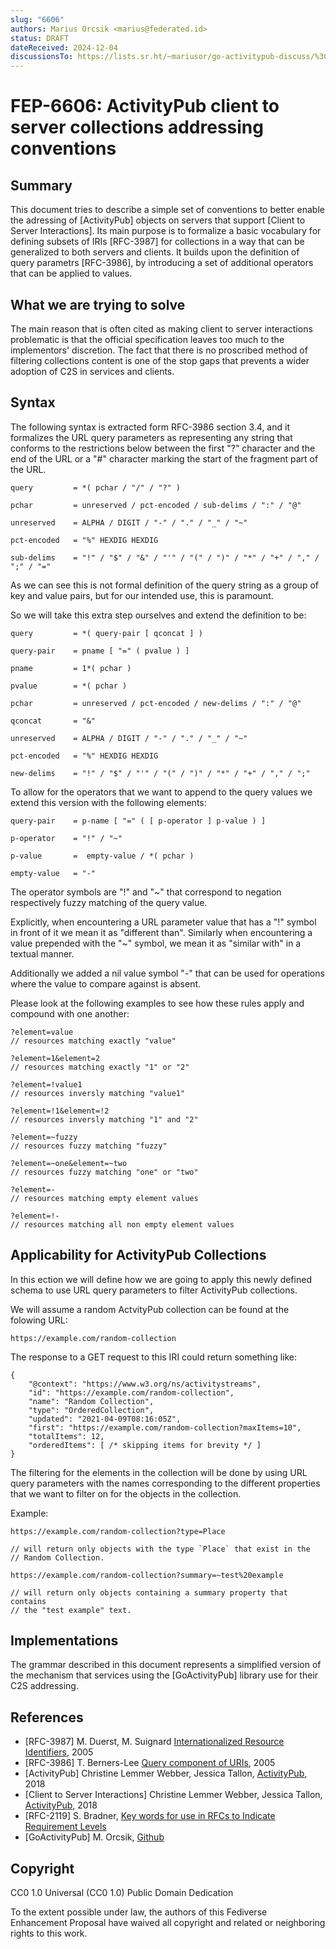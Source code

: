 ```yaml
---
slug: "6606"
authors: Marius Orcsik <marius@federated.id>
status: DRAFT
dateReceived: 2024-12-04
discussionsTo: https://lists.sr.ht/~mariusor/go-activitypub-discuss/%3Cwecobrezdaeqzfsukst42hncuuimomii5oeixonirrksrvs4md@4l76dr4obisi%3E
---
```


# FEP-6606: ActivityPub client to server collections addressing conventions


## Summary

This document tries to describe a simple set of conventions to better enable
the adressing of [ActivityPub] objects on servers that support [Client to
Server Interactions]. Its main purpose is to formalize a basic vocabulary for
defining subsets of IRIs [RFC-3987] for collections in a way that can be
generalized to both servers and clients. It builds upon the definition of query
parametrs [RFC-3986], by introducing a set of additional operators that can be
applied to values.

## What we are trying to solve

The main reason that is often cited as making client to server interactions
problematic is that the official specification leaves too much to the
implementors' discretion. The fact that there is no proscribed method of
filtering collections content is one of the stop gaps that prevents a wider
adoption of C2S in services and clients. <!-- This is the part we will be
focusing on. -->

## Syntax

The following syntax is extracted form RFC-3986 section 3.4, and it formalizes
the URL query parameters as representing any string that conforms to the
restrictions below between the first "?" character and the end of the URL or a
"#" character marking the start of the fragment part of the URL.

    query         = *( pchar / "/" / "?" )
    
    pchar         = unreserved / pct-encoded / sub-delims / ":" / "@"
    
    unreserved    = ALPHA / DIGIT / "-" / "." / "_" / "~"
    
    pct-encoded   = "%" HEXDIG HEXDIG
    
    sub-delims    = "!" / "$" / "&" / "'" / "(" / ")" / "*" / "+" / "," / ";" / "="

As we can see this is not formal definition of the query string as a group of
key and value pairs, but for our intended use, this is paramount.

So we will take this extra step ourselves and extend the definition to be:

    query         = *( query-pair [ qconcat ] )
    
    query-pair    = pname [ "=" ( pvalue ) ]
    
    pname         = 1*( pchar )
    
    pvalue        = *( pchar )
    
    pchar         = unreserved / pct-encoded / new-delims / ":" / "@"
    
    qconcat       = "&"
    
    unreserved    = ALPHA / DIGIT / "-" / "." / "_" / "~"
    
    pct-encoded   = "%" HEXDIG HEXDIG
    
    new-delims    = "!" / "$" / "'" / "(" / ")" / "*" / "+" / "," / ";" 

To allow for the operators that we want to append to the query values we extend this 
version with the following elements:

    query-pair    = p-name [ "=" ( [ p-operator ] p-value ) ]
    
    p-operator    = "!" / "~"
    
    p-value       =  empty-value / *( pchar )
    
    empty-value   = "-"

The operator symbols are "!" and "~" that correspond to negation respectively fuzzy 
matching of the query value.

Explicitly, when encountering a URL parameter value that has a "!" symbol in front
of it we mean it as "different than". Similarly when encountering a value prepended
with the "~" symbol, we mean it as "similar with" in a textual manner.

Additionally we added a nil value symbol "-" that can be used for operations where
the value to compare against is absent.

Please look at the following examples to see how these rules apply and compound with
one another:

    ?element=value
    // resources matching exactly "value"
    
    ?element=1&element=2
    // resources matching exactly "1" or "2"
    
    ?element=!value1
    // resources inversly matching "value1"
    
    ?element=!1&element=!2
    // resources inversly matching "1" and "2"
    
    ?element=~fuzzy
    // resources fuzzy matching "fuzzy"
    
    ?element=~one&element=~two
    // resources fuzzy matching "one" or "two"
    
    ?element=-
    // resources matching empty element values
    
    ?element=!-
    // resources matching all non empty element values

## Applicability for ActivityPub Collections

In this ection we will define how we are going to apply this newly defined
schema to use URL query parameters to filter ActivityPub collections.

We will assume a random ActvityPub collection can be found at the folowing URL:

    https://example.com/random-collection

The response to a GET request to this IRI could return something like:

    {
        "@context": "https://www.w3.org/ns/activitystreams",
        "id": "https://example.com/random-collection",
        "name": "Random Collection",
        "type": "OrderedCollection",
        "updated": "2021-04-09T08:16:05Z",
        "first": "https://example.com/random-collection?maxItems=10",
        "totalItems": 12,
        "orderedItems": [ /* skipping items for brevity */ ]
    }

The filtering for the elements in the collection will be done by using URL
query parameters with the names corresponding to the different properties that
we want to filter on for the objects in the collection.

Example:

    https://example.com/random-collection?type=Place
    
    // will return only objects with the type `Place` that exist in the
    // Random Collection.
    
    https://example.com/random-collection?summary=~test%20example
    
    // will return only objects containing a summary property that contains
    // the "test example" text.

## Implementations

The grammar described in this document represents a simplified version of the
mechanism that services using the [GoActivityPub] library use for their C2S addressing.

## References

- [RFC-3987] M. Duerst, M. Suignard [Internationalized Resource Identifiers](https://tools.ietf.org/html/rfc3987), 2005
- [RFC-3986] T. Berners-Lee [Query component of URIs](https://tools.ietf.org/html/rfc3986#section-3.4), 2005
- [ActivityPub] Christine Lemmer Webber, Jessica Tallon, [ActivityPub](https://www.w3.org/TR/activitypub/), 2018
- [Client to Server Interactions] Christine Lemmer Webber, Jessica Tallon, [ActivityPub](https://www.w3.org/TR/activitypub/#client-to-server-interactions), 2018
- [RFC-2119] S. Bradner, [Key words for use in RFCs to Indicate Requirement Levels](https://tools.ietf.org/html/rfc2119.html)
- [GoActivityPub] M. Orcsik, [Github](https://github.com/go-ap)


## Copyright

CC0 1.0 Universal (CC0 1.0) Public Domain Dedication 

To the extent possible under law, the authors of this Fediverse Enhancement
Proposal have waived all copyright and related or neighboring rights to this
work.

